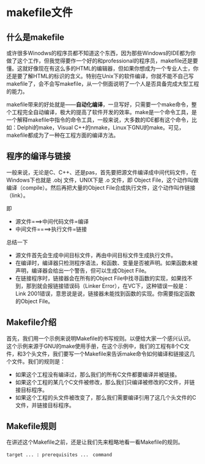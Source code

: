 makefile文件
============

什么是makefile
--------------

或许很多Winodws的程序员都不知道这个东西，因为那些Windows的IDE都为你做了这个工作，但我觉得要作一个好的和professional的程序员，makefile还是要懂。这就好像现在有这么多的HTML的编辑器，但如果你想成为一个专业人士，你还是要了解HTML的标识的含义。特别在Unix下的软件编译，你就不能不自己写makefile了，会不会写makefile，从一个侧面说明了一个人是否具备完成大型工程的能力。

makefile带来的好处就是——**自动化编译**，一旦写好，只需要一个make命令，整个工程完全自动编译，极大的提高了软件开发的效率。make是一个命令工具，是一个解释makefile中指令的命令工具，一般来说，大多数的IDE都有这个命令，比如：Delphi的make，Visual C++的nmake，Linux下GNU的make。可见，makefile都成为了一种在工程方面的编译方法。

程序的编译与链接
----------------

一般来说，无论是C、C++、还是pas，首先要把源文件编译成中间代码文件，在Windows下也就是 .obj 文件，UNIX下是 .o 文件，即 Object File，这个动作叫做编译（compile）。然后再把大量的Object File合成执行文件，这个动作叫作链接（link）。

即
* 源文件===>中间代码文件=编译
* 中间文件====>执行文件=链接

总结一下

* 源文件首先会生成中间目标文件，再由中间目标文件生成执行文件。
* 在编译时，编译器只检测程序语法，和函数、变量是否被声明。如果函数未被声明，编译器会给出一个警告，但可以生成Object File。
* 在链接程序时，链接器会在所有的Object File中找寻函数的实现，如果找不到，那到就会报链接错误码（Linker Error），在VC下，这种错误一般是：Link 2001错误，意思说是说，链接器未能找到函数的实现。你需要指定函数的Object File。

Makefile介绍
------------

首先，我们用一个示例来说明Makefile的书写规则。以便给大家一个感兴认识。这个示例来源于GNU的make使用手册，在这个示例中，我们的工程有8个C文件，和3个头文件，我们要写一个Makefile来告诉make命令如何编译和链接这几个文件。我们的规则是：
* 如果这个工程没有编译过，那么我们的所有C文件都要编译并被链接。
* 如果这个工程的某几个C文件被修改，那么我们只编译被修改的C文件，并链接目标程序。
* 如果这个工程的头文件被改变了，那么我们需要编译引用了这几个头文件的C文件，并链接目标程序。

Makefile规则
------------

在讲述这个Makefile之前，还是让我们先来粗略地看一看Makefile的规则。

`target ... : prerequisites ... `
`command`







